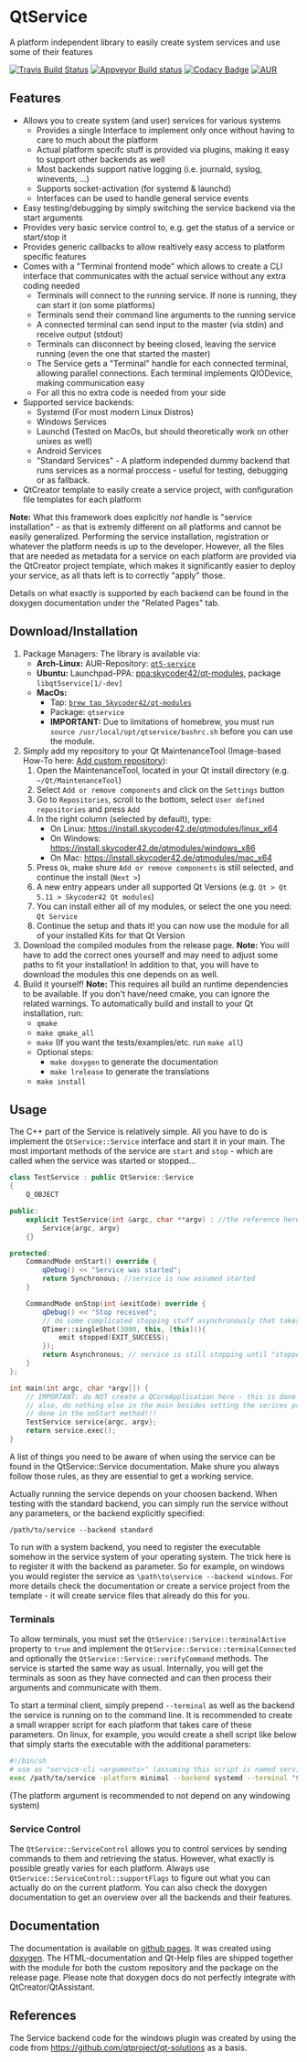 # QtService
A platform independent library to easily create system services and use some of their features

[![Travis Build Status](https://travis-ci.org/Skycoder42/QtService.svg?branch=master)](https://travis-ci.org/Skycoder42/QtService)
[![Appveyor Build status](https://ci.appveyor.com/api/projects/status/6mag0932qeloxuru?svg=true)](https://ci.appveyor.com/project/Skycoder42/qtservice)
[![Codacy Badge](https://api.codacy.com/project/badge/Grade/8596bb56c0df40c0bba7ddd28da65fee)](https://www.codacy.com/app/Skycoder42/QtService)
[![AUR](https://img.shields.io/aur/version/qt5-service.svg)](https://aur.archlinux.org/packages/qt5-service/)

## Features
- Allows you to create system (and user) services for various systems
	- Provides a single Interface to implement only once without having to care to much about the platform
	- Actual platform specifc stuff is provided via plugins, making it easy to support other backends as well
	- Most backends support native logging (i.e. journald, syslog, winevents, ...)
	- Supports socket-activation (for systemd & launchd)
	- Interfaces can be used to handle general service events
- Easy testing/debugging by simply switching the service backend via the start arguments
- Provides very basic service control to, e.g. get the status of a service or start/stop it
- Provides generic callbacks to allow realtively easy access to platform specific features
- Comes with a "Terminal frontend mode" which allows to create a CLI interface that communicates with the actual service without any extra coding needed
	- Terminals will connect to the running service. If none is running, they can start it (on some platforms)
	- Terminals send their command line arguments to the running service
	- A connected terminal can send input to the master (via stdin) and receive output (stdout)
	- Terminals can disconnect by beeing closed, leaving the service running (even the one that started the master)
	- The Service gets a "Terminal" handle for each connected terminal, allowing parallel connections. Each terminal implements QIODevice, making communication easy
	- For all this no extra code is needed from your side
- Supported service backends:
	- Systemd (For most modern Linux Distros)
	- Windows Services
	- Launchd (Tested on MacOs, but should theoretically work on other unixes as well)
	- Android Services
	- "Standard Services" - A platform independed dummy backend that runs services as a normal proccess - useful for testing, debugging or as fallback.
- QtCreator template to easily create a service project, with configuration file templates for each platform

**Note:** What this framework does explicitly *not* handle is "service installation" - as that is extremly different on all platforms and cannot be easily generalized. Performing the service installation, registration or whatever the platform needs is up to the developer. However, all the files that are needed as metadata for a service on each platform are provided via the QtCreator project template, which makes it significantly easier to deploy your service, as all thats left is to correctly "apply" those.

Details on what exactly is supported by each backend can be found in the doxygen documentation under the "Related Pages" tab.

## Download/Installation
1. Package Managers: The library is available via:
	- **Arch-Linux:** AUR-Repository: [`qt5-service`](https://aur.archlinux.org/packages/qt5-service/)
	- **Ubuntu:** Launchpad-PPA: [ppa:skycoder42/qt-modules](https://launchpad.net/~skycoder42/+archive/ubuntu/qt-modules), package `libqt5service[1/-dev]`
	- **MacOs:**
		- Tap: [`brew tap Skycoder42/qt-modules`](https://github.com/Skycoder42/homebrew-qt-modules)
		- Package: `qtservice`
		- **IMPORTANT:** Due to limitations of homebrew, you must run `source /usr/local/opt/qtservice/bashrc.sh` before you can use the module.
2. Simply add my repository to your Qt MaintenanceTool (Image-based How-To here: [Add custom repository](https://github.com/Skycoder42/QtModules/blob/master/README.md#add-my-repositories-to-qt-maintenancetool)):
	1. Open the MaintenanceTool, located in your Qt install directory (e.g. `~/Qt/MaintenanceTool`)
	2. Select `Add or remove components` and click on the `Settings` button
	3. Go to `Repositories`, scroll to the bottom, select `User defined repositories` and press `Add`
	4. In the right column (selected by default), type:
		- On Linux: https://install.skycoder42.de/qtmodules/linux_x64
		- On Windows: https://install.skycoder42.de/qtmodules/windows_x86
		- On Mac: https://install.skycoder42.de/qtmodules/mac_x64
	5. Press `Ok`, make shure `Add or remove components` is still selected, and continue the install (`Next >`)
	6. A new entry appears under all supported Qt Versions (e.g. `Qt > Qt 5.11 > Skycoder42 Qt modules`)
	7. You can install either all of my modules, or select the one you need: `Qt Service`
	8. Continue the setup and thats it! you can now use the module for all of your installed Kits for that Qt Version
3. Download the compiled modules from the release page. **Note:** You will have to add the correct ones yourself and may need to adjust some paths to fit your installation! In addition to that, you will have to download the modules this one depends on as well.
4. Build it yourself! **Note:** This requires all build an runtime dependencies to be available. If you don't have/need cmake, you can ignore the related warnings. To automatically build and install to your Qt installation, run:
	- `qmake`
	- `make qmake_all`
	- `make` (If you want the tests/examples/etc. run `make all`)
	- Optional steps:
		- `make doxygen` to generate the documentation
		- `make lrelease` to generate the translations
	- `make install`

## Usage
The C++ part of the Service is relatively simple. All you have to do is implement the `QtService::Service` interface and start it in your main. The most important methods of the service are `start` and `stop` - which are called when the service was started or stopped...

```.cpp
class TestService : public QtService::Service
{
	Q_OBJECT

public:
	explicit TestService(int &argc, char **argv) : //the reference here is important!
		Service{argc, argv}
	{}

protected:
	CommandMode onStart() override {
		qDebug() << "Service was started";
		return Synchronous; //service is now assumed started
	}

	CommandMode onStop(int &exitCode) override {
		qDebug() << "Stop received";
		// do some complicated stopping stuff asynchronously that takes some time...
		QTimer::singleShot(3000, this, [this](){
			emit stopped(EXIT_SUCCESS);
		});
		return Asynchronous; // service is still stopping until "stopped" has been emitted
	}
};

int main(int argc, char *argv[]) {
	// IMPORTANT: do NOT create a QCoreApplication here - this is done internally by the backends!
	// also, do nothing else in the main besides setting the serices properties! Any setup etc. must all be
	// done in the onStart method!!!
	TestService service{argc, argv};
	return service.exec();
}
```

A list of things you need to be aware of when using the service can be found in the QtService::Service documentation. Make shure you always follow those rules, as they are essential to get a working service.

Actually running the service depends on your choosen backend. When testing with the standard backend, you can simply run the service without any parameters, or the backend explicitly specified:

```
/path/to/service --backend standard
```

To run with a system backend, you need to register the executable somehow in the service system of your operating system. The trick here is to register it with the backend as parameter. So for example, on windows you would register the service as `\path\to\service --backend windows`. For more details check the documentation or create a service project from the template - it will create service files that already do this for you.

### Terminals
To allow terminals, you must set the `QtService::Service::terminalActive` property to `true` and implement the `QtService::Service::terminalConnected` and optionally the `QtService::Service::verifyCommand` methods. The service is started the same way as usual. Internally, you will get the terminals as soon as they have connected and can then process their arguments and communicate with them.

To start a terminal client, simply prepend `--terminal` as well as the backend the service is running on to the command line. It is recommended to create a small wrapper script for each platform that takes care of these parameters. On linux, for example, you would create a shell script like below that simply starts the executable with the additional parameters:

```.sh
#!/bin/sh
# use as "service-cli <arguments>" (assuming this script is named service-cli)
exec /path/to/service -platform minimal --backend systemd --terminal "$@"
```

(The platform argument is recommended to not depend on any windowing system)

### Service Control
The `QtService::ServiceControl` allows you to control services by sending commands to them and retrieving the status. However, what exactly is possible greatly varies for each platform. Always use `QtService::ServiceControl::supportFlags` to figure out what you can actually do on the current platform. You can also check the doxygen documentation to get an overview over all the backends and their features.

## Documentation
The documentation is available on [github pages](https://skycoder42.github.io/QtService/). It was created using [doxygen](http://www.doxygen.org/). The HTML-documentation and Qt-Help files are shipped together with the module for both the custom repository and the package on the release page. Please note that doxygen docs do not perfectly integrate with QtCreator/QtAssistant.

## References
The Service backend code for the windows plugin was created by using the code from https://github.com/qtproject/qt-solutions as a basis.
